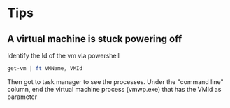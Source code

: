 # Tips

## A virtual machine is stuck powering off

Identify the Id of the vm via powershell

```powershell
get-vm | ft VMName, VMId
```

Then got to task manager to see the processes. Under the "command line" column, end the virtual machine process (vmwp.exe) that has the VMId as parameter
